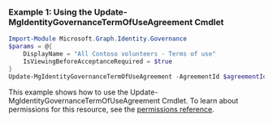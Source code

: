 ### Example 1: Using the Update-MgIdentityGovernanceTermOfUseAgreement Cmdlet
```powershell
Import-Module Microsoft.Graph.Identity.Governance
$params = @{
	DisplayName = "All Contoso volunteers - Terms of use"
	IsViewingBeforeAcceptanceRequired = $true
}
Update-MgIdentityGovernanceTermOfUseAgreement -AgreementId $agreementId -BodyParameter $params
```
This example shows how to use the Update-MgIdentityGovernanceTermOfUseAgreement Cmdlet.
To learn about permissions for this resource, see the [permissions reference](/graph/permissions-reference).
